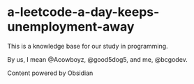 # a-leetcode-a-day-keeps-unemployment-away

This is a knowledge base for our study in programming.

By us, I mean @Acowboyz, @good5dog5, and me, @bcgodev.

Content powered by Obsidian
